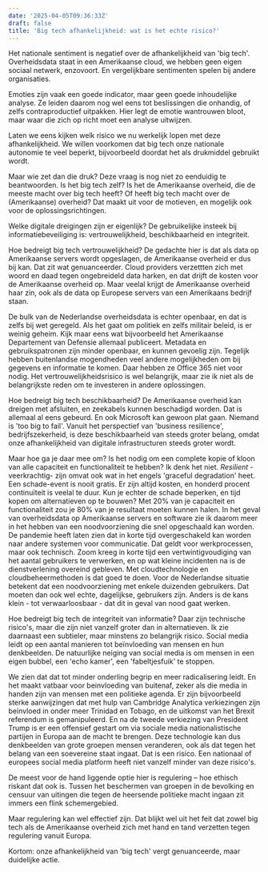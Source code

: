 ```yaml
---
date: '2025-04-05T09:36:33Z'
draft: false
title: 'Big tech afhankelijkheid: wat is het echte risico?'
---
```


Het nationale sentiment is negatief over de afhankelijkheid van 'big tech'. Overheidsdata staat in een Amerikaanse cloud, we hebben geen eigen sociaal netwerk, enzovoort. En vergelijkbare sentimenten spelen bij andere organisaties.

Emoties zijn vaak een goede indicator, maar geen goede inhoudelijke analyse.
Ze leiden daarom nog wel eens tot beslissingen die onhandig, of zelfs contraproductief uitpakken. Hier legt de emotie wantrouwen bloot, maar waar die zich op richt moet een analyse uitwijzen.

Laten we eens kijken welk risico we nu werkelijk lopen met deze afhankelijkheid.
We willen voorkomen dat big tech onze nationale autonomie te veel beperkt, bijvoorbeeld doordat het als drukmiddel gebruikt wordt.

Maar wie zet dan die druk? Deze vraag is nog niet zo eenduidig te beantwoorden. Is het big tech zelf? Is het de Amerikaanse overheid, die de meeste macht over big tech heeft? Of heeft big tech macht over de (Amerikaanse) overheid? Dat maakt uit voor de motieven, en mogelijk ook voor de oplossingsrichtingen.

Welke digitale dreigingen zijn er eigenlijk? De gebruikelijke insteek bij informatiebeveiliging is: vertrouwelijkheid, beschikbaarheid en integriteit.

Hoe bedreigt big tech vertrouwelijkheid? De gedachte hier is dat als data op Amerikaanse servers wordt opgeslagen, de Amerikaanse overheid er dus bij kan.
Dat zit wat genuanceerder. Cloud providers verzettten zich met woord en daad tegen ongebreideld data harken, en dat drijft de kosten voor de Amerikaanse overheid op.
Maar veelal krijgt de Amerikaanse overheid haar zin, ook als de data op Europese servers van een Amerikaans bedrijf staan.

De bulk van de Nederlandse overheidsdata is echter openbaar, en dat is zelfs bij wet geregeld. Als het gaat om politiek en zelfs militair beleid, is er weinig geheim. Kijk maar eens wat bijvoorbeeld het Amerikaanse Departement van Defensie allemaal publiceert. Metadata en gebruikspatronen zijn minder openbaar, en kunnen gevoelig zijn.
Tegelijk hebben buitenlandse mogendheden veel andere mogelijkheden om bij gegevens en informatie te komen. Daar hebben ze Office 365 niet voor nodig.
Het vertrouwelijkheidsrisico is wel belangrijk, maar zie ik niet als de belangrijkste reden om te investeren in andere oplossingen.

Hoe bedreigt big tech beschikbaarheid? De Amerikaanse overheid kan dreigen met afsluiten, en zeekabels kunnen beschadigd worden. Dat is allemaal al eens gebeurd. En ook Microsoft kan gewoon plat gaan. Niemand is 'too big to fail'. Vanuit het perspectief van 'business resilience', bedrijfszekerheid, is deze beschikbaarheid van steeds groter belang, omdat onze afhankelijkheid van digitale infrastructuren steeds groter wordt.

Maar hoe ga je daar mee om? Is het nodig om een complete kopie of kloon van alle capaciteit en functionaliteit te hebben? Ik denk het niet. _Resilient_ -veerkrachtig- zijn omvat ook wat in het engels 'graceful degradation' heet. Een schade-event is nooit gratis. Er zijn altijd kosten, en honderd procent continuïteit is veelal te duur. Kun je echter de schade beperken, en tijd kopen om alternatieven op te bouwen? Met 20% van je capaciteit en functionaliteit zou je 80% van je resultaat moeten kunnen halen.
In het geval van overheidsdata op Amerikaanse servers en software zie ik daarom meer in het hebben van een noodvoorziening die snel opgeschaald kan worden.
De pandemie heeft laten zien dat in korte tijd overgeschakeld kan worden naar andere systemen voor communicatie. Dat geldt voor werkprocessen, maar ook technisch. Zoom kreeg in korte tijd een vertwintigvoudiging van het aantal gebruikers te verwerken, en op wat kleine incidenten na is de dienstverlening overeind gebleven. Met cloudtechnologie en cloudbeheermethoden is dat goed te doen. Voor de Nederlandse situatie betekent dat een noodvoorziening met enkele duizenden gebruikers.
Dat moeten dan ook wel echte, dagelijkse, gebruikers zijn. Anders is de kans klein - tot verwaarloosbaar - dat dit in geval van nood gaat werken.

Hoe bedreigt big tech de integriteit van informatie? Daar zijn technische risico's, maar die zijn niet vanzelf groter dan in alternatieven. Ik zie daarnaast een subtieler, maar minstens zo belangrijk risico. Social media leidt op een aantal manieren tot beïnvloeding van mensen en hun denkbeelden. De natuurlijke neiging van social media is om mensen in een eigen bubbel, een 'echo kamer', een 'fabeltjesfuik' te stoppen.

We zien dat dat tot minder onderling begrip en meer radicalisering leidt. En het maakt vatbaar voor beinvloeding van buitenaf, zeker als die media in handen zijn van mensen met een politieke agenda. Er zijn bijvoorbeeld sterke aanwijzingen dat met hulp van Cambridge Analytica verkiezingen zijn beinvloed in onder meer Trinidad en Tobago, en de uitkomst van het Brexit referendum is gemanipuleerd. En na de tweede verkiezing van President Trump is er een offensief gestart om via sociale media nationalistische partijen in Europa aan de macht te brengen.
Deze technologie kan dus denkbeelden van grote groepen mensen veranderen, ook als dat tegen het belang van een soevereine staat ingaat. Dat is een risico.
Een nationaal of europees social media platform heeft niet vanzelf minder van deze risico's.

De meest voor de hand liggende optie hier is regulering – hoe ethisch riskant dat ook is.
Tussen het beschermen van groepen in de bevolking en censuur van uitingen die tegen de heersende politieke macht ingaan zit immers een flink schemergebied.

Maar regulering kan wel effectief zijn. Dat blijkt wel uit het feit dat zowel big tech als de Amerikaanse overheid zich met hand en tand verzetten tegen regulering vanuit Europa.

Kortom: onze afhankelijkheid van 'big tech' vergt genuanceerde, maar duidelijke actie.
